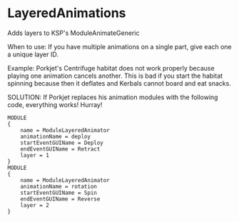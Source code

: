 LayeredAnimations
=================

Adds layers to KSP's ModuleAnimateGeneric

When to use:
If you have multiple animations on a single part, give each one a unique layer ID.

Example: Porkjet's Centrifuge habitat does not work properly because playing one animation cancels another.
This is bad if you start the habitat spinning because then it deflates and Kerbals cannot board and eat snacks.

SOLUTION: If Porkjet replaces his animation modules with the following code, everything works! Hurray!
```
MODULE
{
    name = ModuleLayeredAnimator
    animationName = deploy
    startEventGUIName = Deploy
    endEventGUIName = Retract
    layer = 1
}
MODULE
{
    name = ModuleLayeredAnimator
    animationName = rotation
    startEventGUIName = Spin
    endEventGUIName = Reverse
    layer = 2
}
```
